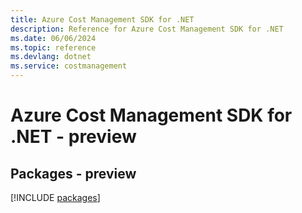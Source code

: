 ```yaml
---
title: Azure Cost Management SDK for .NET
description: Reference for Azure Cost Management SDK for .NET
ms.date: 06/06/2024
ms.topic: reference
ms.devlang: dotnet
ms.service: costmanagement
---
```

# Azure Cost Management SDK for .NET - preview
## Packages - preview
[!INCLUDE [packages](cost-management-index.md)]
